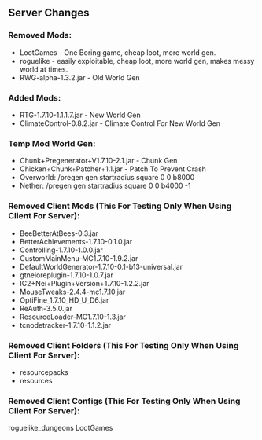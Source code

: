 ## Server Changes

### Removed Mods:
* LootGames - One Boring game, cheap loot, more world gen.
* roguelike - easily exploitable, cheap loot, more world gen, makes messy world at times.
* RWG-alpha-1.3.2.jar - Old World Gen

### Added Mods:
* RTG-1.7.10-1.1.1.7.jar - New World Gen
* ClimateControl-0.8.2.jar - Climate Control For New World Gen

### Temp Mod World Gen:
* Chunk+Pregenerator+V1.7.10-2.1.jar - Chunk Gen
* Chicken+Chunk+Patcher+1.1.jar - Patch To Prevent Crash
* Overworld: /pregen gen startradius square 0 0 b8000
* Nether: /pregen gen startradius square 0 0 b4000 -1

### Removed Client Mods (This For Testing Only When Using Client For Server):
* BeeBetterAtBees-0.3.jar
* BetterAchievements-1.7.10-0.1.0.jar
* Controlling-1.7.10-1.0.0.jar
* CustomMainMenu-MC1.7.10-1.9.2.jar
* DefaultWorldGenerator-1.7.10-0.1-b13-universal.jar
* gtneioreplugin-1.7.10-1.0.7.jar
* IC2+Nei+Plugin+Version+1.7.10-1.2.2.jar
* MouseTweaks-2.4.4-mc1.7.10.jar
* OptiFine_1.7.10_HD_U_D6.jar
* ReAuth-3.5.0.jar
* ResourceLoader-MC1.7.10-1.3.jar
* tcnodetracker-1.7.10-1.1.2.jar

### Removed Client Folders (This For Testing Only When Using Client For Server):
* resourcepacks
* resources

### Removed Client Configs (This For Testing Only When Using Client For Server):
roguelike_dungeons
LootGames
